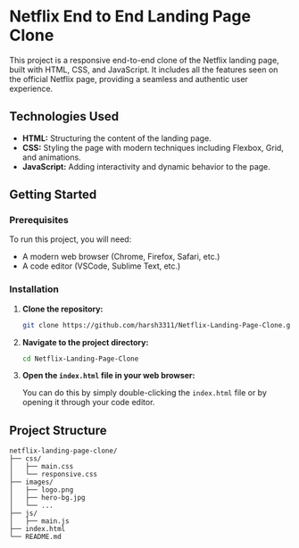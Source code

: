 # Netflix End to End Landing Page Clone

This project is a responsive end-to-end clone of the Netflix landing page, built with HTML, CSS, and JavaScript. It includes all the features seen on the official Netflix page, providing a seamless and authentic user experience.

## Technologies Used

- **HTML:** Structuring the content of the landing page.
- **CSS:** Styling the page with modern techniques including Flexbox, Grid, and animations.
- **JavaScript:** Adding interactivity and dynamic behavior to the page.

## Getting Started

### Prerequisites

To run this project, you will need:

- A modern web browser (Chrome, Firefox, Safari, etc.)
- A code editor (VSCode, Sublime Text, etc.)

### Installation

1. **Clone the repository:**

    ```bash
    git clone https://github.com/harsh3311/Netflix-Landing-Page-Clone.git
    ```

2. **Navigate to the project directory:**

    ```bash
    cd Netflix-Landing-Page-Clone
    ```

3. **Open the `index.html` file in your web browser:**

    You can do this by simply double-clicking the `index.html` file or by opening it through your code editor.

## Project Structure

```plaintext
netflix-landing-page-clone/
├── css/
│   ├── main.css
│   └── responsive.css
├── images/
│   ├── logo.png
│   ├── hero-bg.jpg
│   └── ...
├── js/
│   ├── main.js
├── index.html
└── README.md
